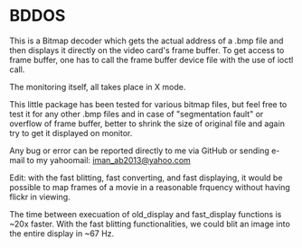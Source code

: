 # BDDOS

This is a Bitmap decoder which gets the actual address of a .bmp file and then displays it directly on the video card's frame buffer.
To get access to frame buffer, one has to call the frame buffer device file with the use of ioctl call.

The monitoring itself, all takes place in X mode. 

This little package has been tested for various bitmap files, but feel free to test it for any other .bmp files and in case of 
"segmentation fault" or overflow of frame buffer, better to shrink the size of original file and again try to get it displayed on monitor.

Any bug or error can be reported directly to me via GitHub or sending e-mail to my yahoomail: iman_ab2013@yahoo.com



Edit:
with the fast blitting, fast converting, and fast displaying, it would be possible to map frames of a movie in a reasonable frquency without having flickr in viewing.

The time between execuation of old_display and fast_display functions is ~20x faster. With the fast blitting functionalities, we could blit an image into the entire display in  ~67 Hz.
